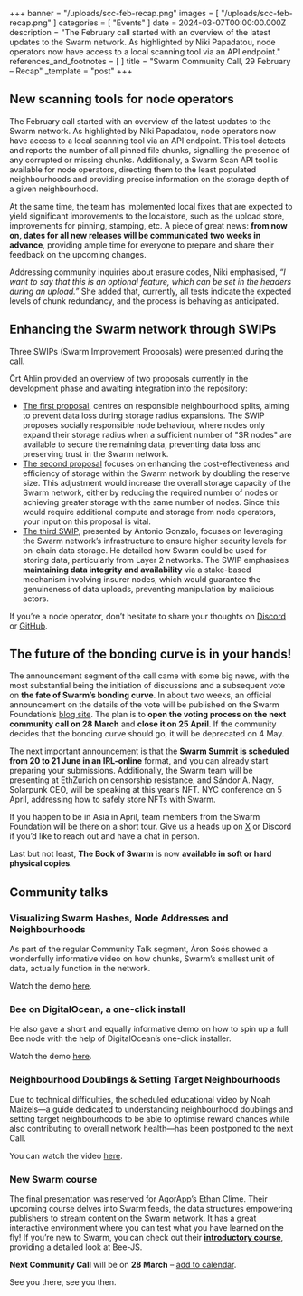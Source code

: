 +++
banner = "/uploads/scc-feb-recap.png"
images = [ "/uploads/scc-feb-recap.png" ]
categories = [ "Events" ]
date = 2024-03-07T00:00:00.000Z
description = "The February call started with an overview of the latest updates to the Swarm network. As highlighted by Niki Papadatou, node operators now have access to a local scanning tool via an API endpoint."
references_and_footnotes = [ ]
title = "Swarm Community Call, 29 February – Recap"
_template = "post"
+++


## New scanning tools for node operators

The February call started with an overview of the latest updates to the Swarm network. As highlighted by Niki Papadatou, node operators now have access to a local scanning tool via an API endpoint. This tool detects and reports the number of all pinned file chunks, signalling the presence of any corrupted or missing chunks. Additionally, a Swarm Scan API tool is available for node operators, directing them to the least populated neighbourhoods and providing precise information on the storage depth of a given neighbourhood. 

At the same time, the team has implemented local fixes that are expected to yield significant improvements to the localstore, such as the upload store, improvements for pinning, stamping, etc. A piece of great news: **from now on, dates for all new releases will be communicated** **two weeks in advance**, providing ample time for everyone to prepare and share their feedback on the upcoming changes. 

Addressing community inquiries about erasure codes, Niki emphasised, _“I want to say that this is an optional feature, which can be set in the headers during an upload.”_ She added that, currently, all tests indicate the expected levels of chunk redundancy, and the process is behaving as anticipated.


## Enhancing the Swarm network through SWIPs

Three SWIPs (Swarm Improvement Proposals) were presented during the call. 

Črt Ahlin provided an overview of two proposals currently in the development phase and awaiting integration into the repository: 
- [The first proposal](https://github.com/ethersphere/SWIPs/pull/43), centres on responsible neighbourhood splits, aiming to prevent data loss during storage radius expansions. The SWIP proposes socially responsible node behaviour, where nodes only expand their storage radius when a sufficient number of "SR nodes" are available to secure the remaining data, preventing data loss and preserving trust in the Swarm network. 
- [The second proposal](https://github.com/ethersphere/SWIPs/pull/44) focuses on enhancing the cost-effectiveness and efficiency of storage within the Swarm network by doubling the reserve size. This adjustment would increase the overall storage capacity of the Swarm network, either by reducing the required number of nodes or achieving greater storage with the same number of nodes. Since this would require additional compute and storage from node operators, your input on this proposal is vital. 
- [The third SWIP](https://github.com/ethersphere/SWIPs/pull/42), presented by Antonio Gonzalo, focuses on leveraging the Swarm network’s infrastructure to ensure higher security levels for on-chain data storage. He detailed how Swarm could be used for storing data, particularly from Layer 2 networks. The SWIP emphasises **maintaining data integrity and availability** via a stake-based mechanism involving insurer nodes, which would guarantee the genuineness of data uploads, preventing manipulation by malicious actors.  

If you’re a node operator, don’t hesitate to share your thoughts on [Discord](https://discord.com/channels/799027393297514537/801438093927776286) or [GitHub](https://github.com/ethersphere).


## The future of the bonding curve is in your hands!

The announcement segment of the call came with some big news, with the most substantial being the initiation of discussions and a subsequent vote on **the fate of Swarm’s bonding curve**. In about two weeks, an official announcement on the details of the vote will be published on the Swarm Foundation’s [blog site](https://blog.ethswarm.org/). The plan is to **open the voting process on the next community call on 28 March** and **close it on 25 April**. If the community decides that the bonding curve should go, it will be deprecated on 4 May. 

The next important announcement is that the **Swarm Summit is scheduled from 20 to 21 June in an IRL-online** format, and you can already start preparing your submissions. Additionally, the Swarm team will be presenting at EthZurich on censorship resistance, and Sándor A. Nagy, Solarpunk CEO, will be speaking at this year’s NFT. NYC conference on 5 April, addressing how to safely store NFTs with Swarm.

If you happen to be in Asia in April, team members from the Swarm Foundation will be there on a short tour. Give us a heads up on [X](https://twitter.com/ethswarm) or Discord if you’d like to reach out and have a chat in person. 

Last but not least, **The Book of Swarm** is now **available in soft or hard physical copies**. 


## Community talks

### Visualizing Swarm Hashes, Node Addresses and Neighbourhoods
As part of the regular Community Talk segment, Áron Soós showed a wonderfully informative video on how chunks, Swarm’s smallest unit of data, actually function in the network.

Watch the demo [here](https://www.youtube.com/watch?v=NJS14Rbcz3k).

### Bee on DigitalOcean, a one-click install
He also gave a short and equally informative demo on how to spin up a full Bee node with the help of DigitalOcean’s one-click installer.

Watch the demo [here](https://www.youtube.com/watch?v=sm3JjHpeHyE).

  

### Neighbourhood Doublings & Setting Target Neighbourhoods
Due to technical difficulties, the scheduled educational video by Noah Maizels—a guide dedicated to understanding neighbourhood doublings and setting target neighbourhoods to be able to optimise reward chances while also contributing to overall network health—has been postponed to the next Call. 

You can watch the video [here](https://www.youtube.com/watch?v=0Uli66yqudk). 

### New Swarm course
The final presentation was reserved for AgorApp’s Ethan Clime. Their upcoming course delves into Swarm feeds, the data structures empowering publishers to stream content on the Swarm network. It has a great interactive environment where you can test what you have learned on the fly! If you’re new to Swarm, you can check out their **[introductory course](https://agorapp.dev/course/introduction-to-ethereum-swarm)**, providing a detailed look at Bee-JS.   

**Next Community Call** will be on **28 March** – [add to calendar](https://www.addevent.com/event/Ey20419663). 
 

See you there, see you then.